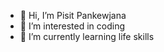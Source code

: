 - 👋 Hi, I’m Pisit Pankewjana
- 👀 I’m interested in coding
- 🌱 I’m currently learning life skills

<!---
Pooonmy/Pooonmy is a ✨ special ✨ repository because its `README.md` (this file) appears on your GitHub profile.
You can click the Preview link to take a look at your changes.
--->
